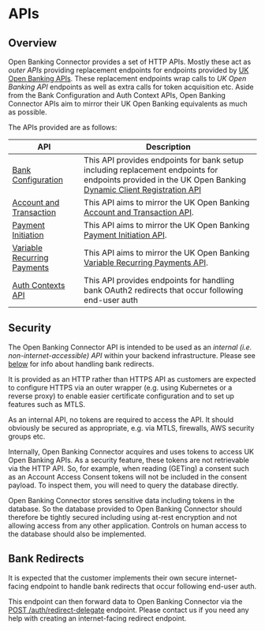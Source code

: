 # APIs

## Overview

Open Banking Connector provides a set of HTTP APIs. Mostly these act as *outer APIs* providing replacement endpoints for endpoints provided by [UK Open Banking APIs](https://standards.openbanking.org.uk/api-specifications/). These replacement endpoints wrap calls to *UK Open Banking API* endpoints as well as extra calls for token acquisition etc. Aside from the Bank Configuration and Auth Context APIs, Open Banking Connector APIs aim to mirror their UK Open Banking equivalents as much as possible.

The APIs provided are as follows:

| API | Description
| - | -
| [Bank Configuration](./bank-configuration/README.md) | This API provides endpoints for bank setup including replacement endpoints for endpoints provided in the UK Open Banking [Dynamic Client Registration API](https://openbankinguk.github.io/dcr-docs-pub/v3.3/dynamic-client-registration.html)
| [Account and Transaction](./account-and-transaction/README.md) | This API aims to mirror the UK Open Banking [Account and Transaction API](https://openbankinguk.github.io/read-write-api-site3/v3.1.10/profiles/account-and-transaction-api-profile.html).
| [Payment Initiation](./payment-initiation/README.md) | This API aims to mirror the UK Open Banking [Payment Initiation API](https://openbankinguk.github.io/read-write-api-site3/v3.1.10/profiles/payment-initiation-api-profile.html).
| [Variable Recurring Payments](./variable-recurring-payments/README.md) | This API aims to mirror the UK Open Banking [Variable Recurring Payments API](https://openbankinguk.github.io/read-write-api-site3/v3.1.10/profiles/vrp-profile.html).
| [Auth Contexts API](./auth-contexts/README.md) | This API provides endpoints for handling bank OAuth2 redirects that occur following end-user auth

## Security

The Open Banking Connector API is intended to be used as an *internal (i.e. non-internet-accessible) API* within your backend infrastructure. Please see [below](#bank-redirects) for info about handling bank redirects.

It is provided as an HTTP rather than HTTPS API as customers are expected to configure HTTPS via an outer wrapper (e.g. using Kubernetes or a reverse proxy) to enable easier certificate configuration and to set up features such as MTLS.

As an internal API, no tokens are required to access the API. It should obviously be secured as appropriate, e.g. via MTLS, firewalls, AWS security groups etc.

Internally, Open Banking Connector acquires and uses tokens to access UK Open Banking APIs. As a security feature, these tokens are not retrievable via the HTTP API. So, for example, when reading (GETing) a consent such as an Account Access Consent tokens will not be included in the consent payload. To inspect them, you will need to query the database directly.

Open Banking Connector stores sensitive data including tokens in the database. So the database provided to Open Banking Connector should therefore be tightly secured including using at-rest encryption and not allowing access from any other application. Controls on human access to the database should also be implemented.

## Bank Redirects

It is expected that the customer implements their own secure internet-facing endpoint to handle bank redirects that occur following end-user auth.

This endpoint can then forward data to Open Banking Connector via the [POST /auth/redirect-delegate](./auth-contexts/openapi.md) endpoint. Please contact us if you need any help with creating an internet-facing redirect endpoint.
